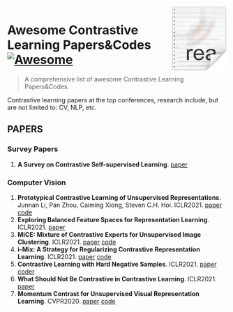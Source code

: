 <img src="icon.png" align="right" />

# Awesome Contrastive Learning Papers&Codes [![Awesome](https://cdn.rawgit.com/sindresorhus/awesome/d7305f38d29fed78fa85652e3a63e154dd8e8829/media/badge.svg)](https://github.com/sindresorhus/awesome#readme)
> A comprehensive list of awesome Contrastive Learning Papers&amp;Codes.

Contrastive learning papers at the top conferences, research include, but are not limited to: CV, NLP, etc.
## PAPERS
### Survey Papers
1. **A Survey on Contrastive Self-supervised Learning**. [paper](https://arxiv.org/abs/2011.00362)
### Computer Vision
1. **Prototypical Contrastive Learning of Unsupervised Representations**. Junnan Li, Pan Zhou, Caiming Xiong, Steven C.H. Hoi. ICLR2021. [paper](https://arxiv.org/abs/2005.04966) [code](https://github.com/salesforce/PCL)
2. **Exploring Balanced Feature Spaces for Representation Learning**. ICLR2021. [paper](https://openreview.net/forum?id=OqtLIabPTit)
3. **MiCE: Mixture of Contrastive Experts for Unsupervised Image Clustering**. ICLR2021. [paper](https://openreview.net/forum?id=gV3wdEOGy_V) [code](https://github.com/TsungWeiTsai/MiCE)
4. **i-Mix: A Strategy for Regularizing Contrastive Representation Learning**. ICLR2021. [paper](https://arxiv.org/abs/2010.08887) [code](https://github.com/kibok90/imix)
5. **Contrastive Learning with Hard Negative Samples**. ICLR2021. [paper](https://arxiv.org/abs/2010.04592) [coder](https://github.com/joshr17/HCL)
6. **What Should Not Be Contrastive in Contrastive Learning**. ICLR2021. [paper](https://arxiv.org/abs/2008.05659)
7. **Momentum Contrast for Unsupervised Visual Representation Learning**. CVPR2020. [paper](chrome-extension://cdonnmffkdaoajfknoeeecmchibpmkmg/assets/pdf/web/viewer.html?file=https%3A%2F%2Farxiv.org%2Fpdf%2F1911.05722.pdf) [code](https://github.com/facebookresearch/moco)
